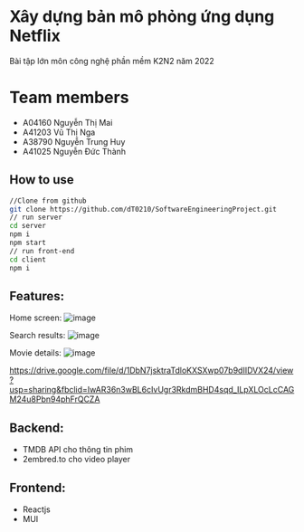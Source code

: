 
# Xây dựng bản mô phỏng ứng dụng Netflix 


Bài tập lớn môn công nghệ phần mềm K2N2 năm 2022

# Team members
- A04160    Nguyễn Thị Mai
- A41203    Vũ Thị Nga
- A38790    Nguyễn Trung Huy
- A41025    Nguyễn Đức Thành

## How to use




```bash
//Clone from github
git clone https://github.com/dT0210/SoftwareEngineeringProject.git
// run server
cd server
npm i
npm start
// run front-end
cd client 
npm i
```

## Features:

Home screen:
![image](https://user-images.githubusercontent.com/121219177/220873600-37a117a4-efc1-4d1d-a44b-e8c3053402f0.png)

Search results:
![image](https://user-images.githubusercontent.com/121219177/220873932-ec070943-500c-4a6d-8ef8-dbe683af99fb.png)

Movie details:
![image](https://user-images.githubusercontent.com/121219177/220874132-a065d36a-812b-40a2-9470-8c00cf2e558d.png)


https://drive.google.com/file/d/1DbN7jsktraTdloKXSXwp07b9dIIDVX24/view?usp=sharing&fbclid=IwAR36n3wBL6cIvUgr3RkdmBHD4sqd_ILpXLOcLcCAGM24u8Pbn94phFrQCZA
## Backend:

- TMDB API cho thông tin phim
- 2embred.to cho video player

## Frontend:

- Reactjs
- MUI

